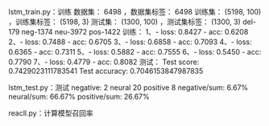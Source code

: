 lstm_train.py：训练
数据集： 6498 ，数据集标签： 6498
训练集： (5198, 100) ，训练集标签： (5198, 3)
测试集： (1300, 100) ，测试集标签： (1300, 3)
del-179
neg-1374
neu-3972
pos-1422
训练：
1、- loss: 0.8427 - acc: 0.6208
2、- loss: 0.7488 - acc: 0.6705
3、- loss: 0.6858 - acc: 0.7093
4、- loss: 0.6365 - acc: 0.7311
5、- loss: 0.5882 - acc: 0.7555
6、- loss: 0.5450 - acc: 0.7790
7、- loss: 0.4779 - acc: 0.8082
测试：
Test score: 0.7429023111783541
Test accuracy: 0.7046153847987835

lstm_test.py：测试
negative: 2
neural 20
positive 8
negative/sum: 6.67%
neural/sum: 66.67%
positive/sum: 26.67%

reacll.py：计算模型召回率